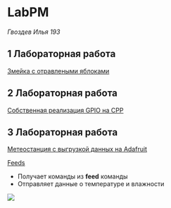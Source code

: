 # LabPM

_Гвоздев Илья 193_

## 1 Лабораторная работа

[Змейка с отравлеными яблоками](https://wokwi.com/projects/415615150530157569)

## 2 Лабораторная работа

[Собственная реализация GPIO на CPP](https://wokwi.com/projects/415678518733843457)

## 3 Лабораторная работа

[Метеостанция с выгрузкой данных на Adafruit](https://wokwi.com/projects/418167623903250433)

[Feeds](https://io.adafruit.com/iindizz/groups/default)

- Получает команды из **feed** команды
- Отправляет данные о температуре и влажности

![](https://i.gifer.com/1VB6.gif)

